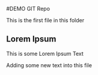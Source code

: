 #DEMO GIT Repo

This is the first file in this folder

## Lorem Ipsum

This is some Lorem Ipsum Text

Adding some new text into this file
